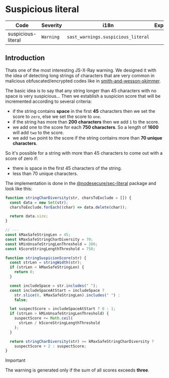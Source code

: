 # Suspicious literal

| Code | Severity | i18n | Experimental |
| --- | --- | --- | :-: |
| suspicious-literal | `Warning` | `sast_warnings.suspicious_literal` | ❌ | 

## Introduction

Thats one of the most interesting JS-X-Ray warning. We designed it with the idea of detecting long strings of characters that are very common in malicious obfuscated/encrypted codes like in [smith-and-wesson-skimmer](https://web.archive.org/web/20200804103413/https://badjs.org/posts/smith-and-wesson-skimmer/).

The basic idea is to say that any string longer than 45 characters with no space is very suspicious... Then we establish a suspicion score that will be incremented according to several criteria:

- if the string contains **space** in the first **45** characters then we set the score to `zero`, else we set the score to `one`.
- if the string has more than **200 characters** then we add `1` to the score.
- we add one to the score for each **750 characters**. So a length of __1600__ will add `two` to the score.
- we add `two` point to the score if the string contains more than **70 unique characters**.

So it's possible for a string with more than 45 characters to come out with a score of zero if:
- there is space in the first 45 characters of the string.
- less than 70 unique characters.

The implementation is done in the [@nodesecure/sec-literal](https://github.com/NodeSecure/sec-literal/blob/main/src/utils.js) package and look like this:
```js
function stringCharDiversity(str, charsToExclude = []) {
  const data = new Set(str);
  charsToExclude.forEach((char) => data.delete(char));

  return data.size;
}

// ---
const kMaxSafeStringLen = 45;
const kMaxSafeStringCharDiversity = 70;
const kMinUnsafeStringLenThreshold = 200;
const kScoreStringLengthThreshold = 750;

function stringSuspicionScore(str) {
  const strLen = stringWidth(str);
  if (strLen < kMaxSafeStringLen) {
    return 0;
  }

  const includeSpace = str.includes(" ");
  const includeSpaceAtStart = includeSpace ?
    str.slice(0, kMaxSafeStringLen).includes(" ") :
    false;

  let suspectScore = includeSpaceAtStart ? 0 : 1;
  if (strLen > kMinUnsafeStringLenThreshold) {
    suspectScore += Math.ceil(
      strLen / kScoreStringLengthThreshold
    );
  }

  return stringCharDiversity(str) >= kMaxSafeStringCharDiversity ?
    suspectScore + 2 : suspectScore;
}
```

> [!IMPORTANT]
> The warning is generated only if the sum of all scores exceeds **three**.

